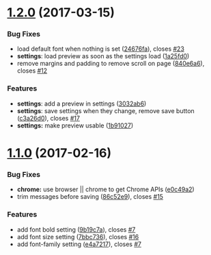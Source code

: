 <a name="1.2.0"></a>
# [1.2.0](https://github.com/prtksxna/breathe/compare/1.1.0...v1.2.0) (2017-03-15)


### Bug Fixes

* load default font when nothing is set ([24676fa](https://github.com/prtksxna/breathe/commit/24676fa)), closes [#23](https://github.com/prtksxna/breathe/issues/23)
* **settings**: load preview as soon as the settings load ([1a25fd0](https://github.com/prtksxna/breathe/commit/1a25fd0))
* remove margins and padding to remove scroll on page ([840e6a6](https://github.com/prtksxna/breathe/commit/840e6a6)), closes [#12](https://github.com/prtksxna/breathe/issues/12)


### Features

* **settings**: add a preview in settings ([3032ab6](https://github.com/prtksxna/breathe/commit/3032ab6))
* **settings**: save settings when they change, remove save button ([c3a26d0](https://github.com/prtksxna/breathe/commit/c3a26d0)), closes [#17](https://github.com/prtksxna/breathe/issues/17)
* **settings:** make preview usable ([1b91027](https://github.com/prtksxna/breathe/commit/1b91027))



<a name="1.1.0"></a>
# [1.1.0](https://github.com/prtksxna/breathe/compare/1.0.0...1.1.0) (2017-02-16)


### Bug Fixes

* **chrome:** use browser || chrome to get Chrome APIs ([e0c49a2](https://github.com/prtksxna/breathe/commit/e0c49a2))
* trim messages before saving ([86c52e9](https://github.com/prtksxna/breathe/commit/86c52e9)), closes [#15](https://github.com/prtksxna/breathe/issues/15)


### Features

* add font bold setting ([9b19c7a](https://github.com/prtksxna/breathe/commit/9b19c7a)), closes [#7](https://github.com/prtksxna/breathe/issues/7)
* add font size setting ([7bbc736](https://github.com/prtksxna/breathe/commit/7bbc736)), closes [#16](https://github.com/prtksxna/breathe/issues/16)
* add font-family setting ([e4a7217](https://github.com/prtksxna/breathe/commit/e4a7217)), closes [#7](https://github.com/prtksxna/breathe/issues/7)
